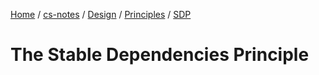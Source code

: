 [Home](https://mengxianbin.github.io) /
[cs-notes](https://mengxianbin.github.io/cs-notes/content) /
[Design](https://mengxianbin.github.io/cs-notes/content/Design) /
[Principles](https://mengxianbin.github.io/cs-notes/content/Design/Principles) /
[SDP](https://mengxianbin.github.io/cs-notes/content/Design/Principles/SDP)

# The Stable Dependencies Principle